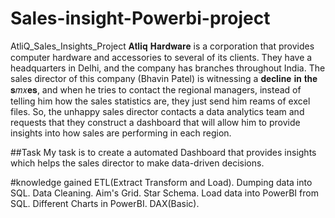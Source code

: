 # Sales-insight-Powerbi-project
AtliQ_Sales_Insights_Project
𝐀𝐭𝐥𝐢𝐪 𝐇𝐚𝐫𝐝𝐰𝐚𝐫𝐞 is a corporation that provides computer hardware and accessories to several of its clients. They have a headquarters in Delhi, and the company has branches throughout India. The sales director of this company (Bhavin Patel) is witnessing a 𝐝𝐞𝐜𝐥𝐢𝐧𝐞 𝐢𝐧 𝐭𝐡𝐞 𝐬𝑚𝑥𝐞𝐬, and when he tries to contact the regional managers, instead of telling him how the sales statistics are, they just send him reams of excel files. So, the unhappy sales director contacts a data analytics team and requests that they construct a dashboard that will allow him to provide insights into how sales are performing in each region.


##Task
My task is to create a automated Dashboard that provides insights which helps the sales director to make data-driven decisions.

#knowledge gained
ETL(Extract Transform and Load). Dumping data into SQL. Data Cleaning. Aim's Grid. Star Schema. Load data into PowerBI from SQL. Different Charts in PowerBI. DAX(Basic).




